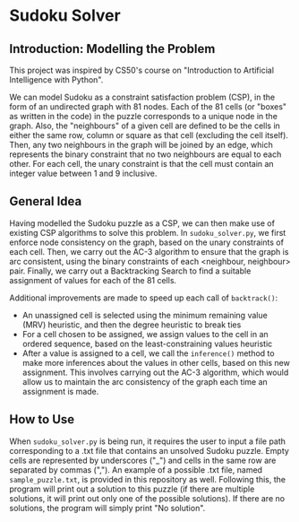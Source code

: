 # Sudoku Solver

## Introduction: Modelling the Problem
This project was inspired by CS50's course on "Introduction to Artificial Intelligence with Python".

We can model Sudoku as a constraint satisfaction problem (CSP), in the form of an undirected graph with 81 nodes. Each of the 81 cells (or "boxes" as written in the code) in the puzzle corresponds to a unique node in the graph. Also, the "neighbours" of a given cell are defined to be the cells in either the same row, column or square as that cell (excluding the cell itself). Then, any two neighbours in the graph will be joined by an edge, which represents the binary constraint that no two neighbours are equal to each other. For each cell, the unary constraint is that the cell must contain an integer value between 1 and 9 inclusive.

## General Idea
Having modelled the Sudoku puzzle as a CSP, we can then make use of existing CSP algorithms to solve this problem. In `sudoku_solver.py`, we first enforce node consistency on the graph, based on the unary constraints of each cell. Then, we carry out the AC-3 algorithm to ensure that the graph is arc consistent, using the binary constraints of each <neighbour, neighbour> pair. Finally, we carry out a Backtracking Search to find a suitable assignment of values for each of the 81 cells.

Additional improvements are made to speed up each call of `backtrack()`:  
* An unassigned cell is selected using the minimum remaining value (MRV) heuristic, and then the degree heuristic to break ties
* For a cell chosen to be assigned, we assign values to the cell in an ordered sequence, based on the least-constraining values heuristic
* After a value is assigned to a cell, we call the `inference()` method to make more inferences about the values in other cells, based on this new assignment. This involves carrying out the AC-3 algorithm, which would allow us to maintain the arc consistency of the graph each time an assignment is made.

## How to Use
When `sudoku_solver.py` is being run, it requires the user to input a file path corresponding to a .txt file that contains an unsolved Sudoku puzzle. Empty cells are represented by underscores ("_") and cells in the same row are separated by commas (","). An example of a possible .txt file, named `sample_puzzle.txt`, is provided in this repository as well. Following this, the program will print out a solution to this puzzle (if there are multiple solutions, it will print out only one of the possible solutions). If there are no solutions, the program will simply print "No solution".
